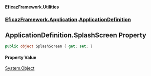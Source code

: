 #### [EficazFramework.Utilities](EficazFrameworkUtilities.md 'EficazFramework Utilities')
### [EficazFramework.Application](EficazFrameworkUtilities.md#EficazFramework.Application 'EficazFramework.Application').[ApplicationDefinition](EficazFramework.Application/ApplicationDefinition.md 'EficazFramework.Application.ApplicationDefinition')

## ApplicationDefinition.SplashScreen Property

```csharp
public object SplashScreen { get; set; }
```

#### Property Value
[System.Object](https://docs.microsoft.com/en-us/dotnet/api/System.Object 'System.Object')
